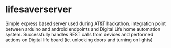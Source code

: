 # lifesaverserver

Simple express based server used during AT&T hackathon. integration point between arduino and android endpoints and Digital Life home automation system. Successfully handles REST calls from devices and performed actions on Digital life board (ie. unlocking doors and turning on lights)
